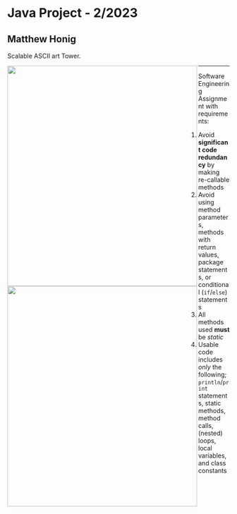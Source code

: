 # Java Project - 2/2023
## Matthew Honig
Scalable ASCII art Tower.

<img align="left" width="430" height="500" src=https://github.com/mattrhonig/Honig-Resume-Portfolio/blob/main/Java_Projects/Scalable%20Tower/tower_images/size2.png>
<img align="left" width="430" height="500" src=https://github.com/mattrhonig/Honig-Resume-Portfolio/blob/main/Java_Projects/Scalable%20Tower/tower_images/size4.png>







<hr>

Software Engineering Assignment with requirements:
1. Avoid **significant code redundancy** by making re-callable methods
2. Avoid using method parameters, methods with return values, package statements, or conditional (`if`/`else`) statements
3. All methods used **must** be *static*
4. Usable code includes *only* the following; `println`/`print` statements, static methods, method calls, (nested) loops, local variables, and class constants
